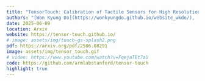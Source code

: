 ```yaml
---
title: "TensorTouch: Calibration of Tactile Sensors for High Resolution Stress Tensor and Deformation for Dexterous Manipulation"
authors: "[Won Kyung Do](https://wonkyungdo.github.io/website_wkdo/), [Matthew Strong](https://peasant98.github.io/), [Aiden Swann](https://aidenswann.com/), [Boshu Lei](https://scholar.google.com/citations?user=Jv88S-IAAAAJ&hl=en), [Monroe Kennedy III](https://monroekennedy3.com/)"
date: 2025-06-09
location: Arxiv
website: https://tensor-touch.github.io/
# image: assets/img/touch-gs-splash2.png
pdf: https://arxiv.org/pdf/2506.08291
image: assets/img/tensor_touch.gif
# video: https://www.youtube.com/watch?v=FqejaTEt7aU
code: https://github.com/armlabstanford/tensor-touch
highlight: true
---
```

